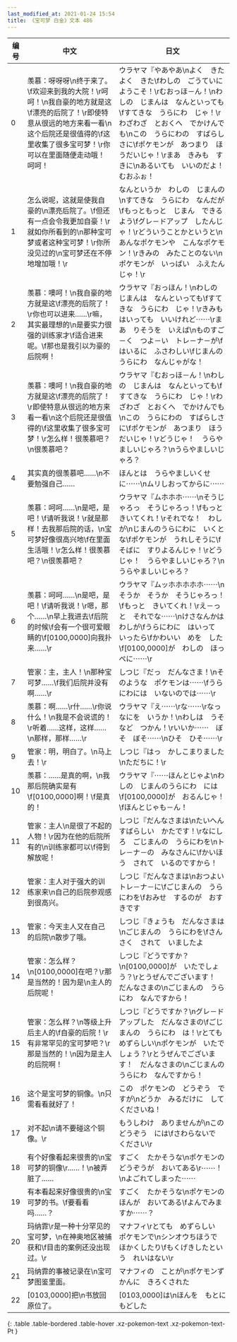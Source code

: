 ```yaml
---
last_modified_at: 2021-01-24 15:54
title: 《宝可梦 白金》文本 486
---
```

| 编号 | 中文 | 日文 |
| ---- | ---- | ---- |
| 0 | 羡慕：呀呀呀\n终于来了。\f欢迎来到我的大院！\r呵呵！\n我自豪的地方就是这\f漂亮的后院了！\r即使特意从很远的地方来看一看\n这个后院还是很值得的\f这里收集了很多宝可梦！\r你可以在里面随便走动哦！呵呵！ | ウラヤマ『やあやあ\nよく　きた　よく　きた\fわしの　ごうていに　ようこそ！\rむおっほ－ん！\nわしの　じまんは　なんといっても\fすてきな　うらにわ　じゃ！\rわざわざ　とおくへ　でかけんでも\nこの　うらにわの　すばらしさに\fポケモンが　あつまり　ほうだいじゃ！\rまあ　きみも　すきに\nあるいても　いいのだよ！　むおふぉ！ |
| 1 | 怎么说呢，这就是使我自豪的\n漂亮后院了。\f但还有一点会令我更加自豪！\r就如你所看到的\n那种宝可梦或者这种宝可梦！\r你所没见过的\n宝可梦还在不停地增加哦！\r | なんというか　わしの　じまんの\nすてきな　うらにわ　なんだが\fもっともっと　じまん　できるよう\fグレ－ドアップ　したんじゃ！\rどういうことかというと\nあんなポケモンや　こんなポケモン！\rきみの　みたことのない\nポケモンが　いっぱい　ふえたんじゃ！\r |
| 2 | 羡慕：噢呵！\n我自豪的地方就是这\f漂亮的后院了！\r你也可以进来……\r嘛，其实最理想的\n是要实力很强的训练家才\f适合进来呢。\f那也是我引以为豪的后院啊！ | ウラヤマ『おっほん！\nわしの　じまんは　なんといっても\fすてきな　うらにわ　じゃ！\rきみも　はいっても　いいけれど⋯⋯\rまあ　りそうを　いえば\nものすご－く　つよ－い　トレ－ナ－が\fはいるに　ふさわしい\fじまんのうらにわ　なんじゃがな！ |
| 3 | 羡慕：噢呵！\n我自豪的地方就是这\f漂亮的后院了！\r即使特意从很远的地方来看一看\n这个后院还是很值得的\f这里收集了很多宝可梦！\r怎么样！很羡慕吧？\n很羡慕吧？ | ウラヤマ『むおっほ－ん！\nわしの　じまんは　なんといっても\fすてきな　うらにわ　じゃ！\rわざわざ　とおくへ　でかけんでも\nこの　うらにわの　すばらしさに\fポケモンが　あつまり　ほうだいじゃ！\rどうじゃ！　うらやましいじゃろ？\nうらやましいじゃろ？ |
| 4 | 其实真的很羡慕吧……\n不要勉强自己…… | ほんとは　うらやましいくせに⋯⋯\nムリしおってからに⋯⋯ |
| 5 | 羡慕：呵呵……\n是吧，是吧！\f请听我说！\r就是那样！去我那后院的话，\n宝可梦好像很高兴地\f在里面生活哦！\r怎么样！很羡慕吧？\n很羡慕吧？ | ウラヤマ『ムホホホ⋯⋯\nそうじゃろっ　そうじゃろっ！\fもっと　きいてくれ！\rそれでな！　わしが\nじまんのうらにわに　いくとな\fポケモンが　うれしそうに\fそばに　すりよるんじゃ！\rどうじゃ！　うらやましいじゃろ？\nうらやましいじゃろ？ |
| 6 | 羡慕：呵呵……\n是吧，是吧！\f请听我说！\r嗯，那个……\n早上我进去\f后院的时候\f会有一个很可爱眼睛的\f[0100,0000]向我扑来……\r | ウラヤマ『ムッホホホホホ⋯⋯\nそうか　そうか　そうじゃろっ！\fもっと　きいてくれ！\rえ－っと　それでな⋯⋯\nけさなんかは　わしが\fうらにわに　はいって　いったら\fかわいい　めを　した\f[0100,0000]が　わしの　ほっぺに⋯⋯\r |
| 7 | 管家：主，主人！\n那种宝可梦……\f我们后院并没有啊……\r | しつじ『だっ　だんなさま！\nそのような　ポケモンは⋯⋯\fうらにわには　いないのでは⋯⋯\r |
| 8 | 羡慕：啊……\r什……\r你说什么！\n我是不会说谎的！\r听着……这样，这样……\n那样，那样……\r | ウラヤマ『え⋯⋯\rな⋯⋯\rなっ　なにを　いうか！\nわしは　うそなど　つかん！\rいいか⋯⋯　ぼそ　ぼそ⋯⋯\nひそ　ひそ⋯⋯\r |
| 9 | 管家：明，明白了。\n马上去！\r | しつじ『はっ　かしこまりました\nただちに！\r |
| 10 | 羡慕：……是真的啊，\n我那后院确实是有\f[0100,0000]啊！\f是真的！ | ウラヤマ『⋯⋯ほんとじゃよ\nわしの　じまんのうらにわ　には\f[0100,0000]が　おるんじゃ！\fほんとじゃも－ん！ |
| 11 | 管家：主人\n是很了不起的人物！\r因为在他的后院所有的\n训练家都可以\f得到解放呢！ | しつじ『だんなさまは\nたいへん　すばらしい　かたです！\rなにしろ　ごじまんの　うらにわを\nトレ－ナ－の　みなさんに\fかいほう　されて　いるのですから！ |
| 12 | 管家：主人对于强大的训练家来\n自己的后院参观感到很高兴。 | しつじ『だんなさまは\nおつよい　トレ－ナ－に\fごじまんの　うらにわを\fおみせ　するのが　おすきです |
| 13 | 管家：今天主人又在自己的后院\n散步了哦。 | しつじ『きょうも　だんなさまは\nごじまんの　うらにわを\fさんさく　されて　いましたよ |
| 14 | 管家：怎么样？\n[0100,0000]在吧？\r那是当然的！因为是\n主人的后院呢！ | しつじ『どうですか？\n[0100,0000]が　いたでしょう？\rとうぜんでございます！　だんなさまの\nごじまんの　うらにわ　なんですから！ |
| 15 | 管家：怎么样？\n等级上升后主人的\f自豪的后院！\r有非常罕见的宝可梦吧？\r那是当然的！\n因为是主人的后院啊！ | しつじ『どうですか？\nグレ－ドアップした　だんなさまの\fごじまんの　うらにわ　は！\rとても　めずらしい\nポケモンが　いたでしょう？\rとうぜんでございます！　だんなさまの\nごじまんの　うらにわ　なんですから！ |
| 16 | 这个是宝可梦的铜像。\n只需看看就好了！ | この　ポケモンの　どうぞう　ですが\nどうか　みるだけに　してくださいね！ |
| 17 | 对不起\n请不要碰这个铜像。\r | もうしわけ　ありませんが\nこの　どうぞう　には\fさわらないで　ください\r |
| 18 | 有个好像看起来很贵的\n宝可梦的铜像\r……！\n被弄脏了…… | すごく　たかそうな\nポケモンの　どうぞうが　おいてある\r⋯⋯！\nよごれてしまった⋯⋯ |
| 19 | 有本看起来好像很贵的\n宝可梦的书。\f要看看吗……？ | すごく　たかそうな\nポケモンの　ほんが　おいてある\fよんでみますか⋯⋯？ |
| 20 | 玛纳霏\r是一种十分罕见的宝可梦，\n在神奥地区被捕获和\f目击的案例还没出现过。\r | マナフィ\rとても　めずらしい　ポケモンで\nシンオウちほうで　ほかくしたり\fもくげきしたという　れいはない\r |
| 21 | 玛纳霏的事被记录在\n宝可梦图鉴里面。 | マナフィの　ことが\nポケモンずかんに　きろくされた |
| 22 | [0103,0000]把\n书放回原位了。 | [0103,0000]は\nほんを　もとに　もどした |
{: .table .table-bordered .table-hover .xz-pokemon-text .xz-pokemon-text-Pt }